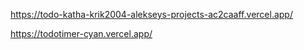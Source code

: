https://todo-katha-krik2004-alekseys-projects-ac2caaff.vercel.app/

https://todotimer-cyan.vercel.app/